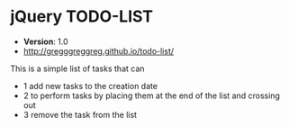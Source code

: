 # jQuery TODO-LIST 
* **Version**: 1.0
* http://gregggreggreg.github.io/todo-list/

This is a simple list of tasks that can

* 1 add new tasks to the creation date
* 2 to perform tasks by placing them at the end of the list and crossing out
* 3 remove the task from the list